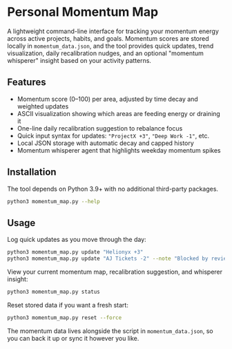 # Personal Momentum Map

A lightweight command-line interface for tracking your momentum energy across active projects, habits, and goals. Momentum scores are stored locally in `momentum_data.json`, and the tool provides quick updates, trend visualization, daily recalibration nudges, and an optional "momentum whisperer" insight based on your activity patterns.

## Features

- Momentum score (0–100) per area, adjusted by time decay and weighted updates
- ASCII visualization showing which areas are feeding energy or draining it
- One-line daily recalibration suggestion to rebalance focus
- Quick input syntax for updates: `"ProjectX +3"`, `"Deep Work -1"`, etc.
- Local JSON storage with automatic decay and capped history
- Momentum whisperer agent that highlights weekday momentum spikes

## Installation

The tool depends on Python 3.9+ with no additional third-party packages.

```bash
python3 momentum_map.py --help
```

## Usage

Log quick updates as you move through the day:

```bash
python3 momentum_map.py update "Helionyx +3"
python3 momentum_map.py update "AJ Tickets -2" --note "Blocked by review"
```

View your current momentum map, recalibration suggestion, and whisperer insight:

```bash
python3 momentum_map.py status
```

Reset stored data if you want a fresh start:

```bash
python3 momentum_map.py reset --force
```

The momentum data lives alongside the script in `momentum_data.json`, so you can back it up or sync it however you like.
